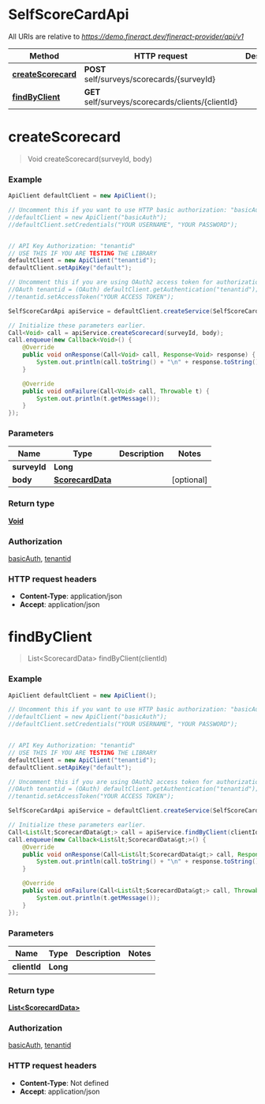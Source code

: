 # SelfScoreCardApi

All URIs are relative to *https://demo.fineract.dev/fineract-provider/api/v1*

Method | HTTP request | Description
------------- | ------------- | -------------
[**createScorecard**](SelfScoreCardApi.md#createScorecard) | **POST** self/surveys/scorecards/{surveyId} | 
[**findByClient**](SelfScoreCardApi.md#findByClient) | **GET** self/surveys/scorecards/clients/{clientId} | 

<a name="createScorecard"></a>
# **createScorecard**
> Void createScorecard(surveyId, body)



### Example
```java
ApiClient defaultClient = new ApiClient();

// Uncomment this if you want to use HTTP basic authorization: "basicAuth"
//defaultClient = new ApiClient("basicAuth");
//defaultClient.setCredentials("YOUR USERNAME", "YOUR PASSWORD");


// API Key Authorization: "tenantid"
// USE THIS IF YOU ARE TESTING THE LIBRARY
defaultClient = new ApiClient("tenantid");
defaultClient.setApiKey("default");

// Uncomment this if you are using OAuth2 access token for authorization: "tenantid"
//OAuth tenantid = (OAuth) defaultClient.getAuthentication("tenantid");
//tenantid.setAccessToken("YOUR ACCESS TOKEN");

SelfScoreCardApi apiService = defaultClient.createService(SelfScoreCardApi.class);

// Initialize these parameters earlier.
Call<Void> call = apiService.createScorecard(surveyId, body);
call.enqueue(new Callback<Void>() {
    @Override
    public void onResponse(Call<Void> call, Response<Void> response) {
        System.out.println(call.toString() + "\n" + response.toString());
    }

    @Override
    public void onFailure(Call<Void> call, Throwable t) {
        System.out.println(t.getMessage());
    }
});

```

### Parameters

Name | Type | Description  | Notes
------------- | ------------- | ------------- | -------------
 **surveyId** | **Long**|  |
 **body** | [**ScorecardData**](ScorecardData.md)|  | [optional]

### Return type

[**Void**](.md)

### Authorization

[basicAuth](../README.md#basicAuth), [tenantid](../README.md#tenantid)

### HTTP request headers

 - **Content-Type**: application/json
 - **Accept**: application/json

<a name="findByClient"></a>
# **findByClient**
> List&lt;ScorecardData&gt; findByClient(clientId)



### Example
```java
ApiClient defaultClient = new ApiClient();

// Uncomment this if you want to use HTTP basic authorization: "basicAuth"
//defaultClient = new ApiClient("basicAuth");
//defaultClient.setCredentials("YOUR USERNAME", "YOUR PASSWORD");


// API Key Authorization: "tenantid"
// USE THIS IF YOU ARE TESTING THE LIBRARY
defaultClient = new ApiClient("tenantid");
defaultClient.setApiKey("default");

// Uncomment this if you are using OAuth2 access token for authorization: "tenantid"
//OAuth tenantid = (OAuth) defaultClient.getAuthentication("tenantid");
//tenantid.setAccessToken("YOUR ACCESS TOKEN");

SelfScoreCardApi apiService = defaultClient.createService(SelfScoreCardApi.class);

// Initialize these parameters earlier.
Call<List&lt;ScorecardData&gt;> call = apiService.findByClient(clientId);
call.enqueue(new Callback<List&lt;ScorecardData&gt;>() {
    @Override
    public void onResponse(Call<List&lt;ScorecardData&gt;> call, Response<List&lt;ScorecardData&gt;> response) {
        System.out.println(call.toString() + "\n" + response.toString());
    }

    @Override
    public void onFailure(Call<List&lt;ScorecardData&gt;> call, Throwable t) {
        System.out.println(t.getMessage());
    }
});

```

### Parameters

Name | Type | Description  | Notes
------------- | ------------- | ------------- | -------------
 **clientId** | **Long**|  |

### Return type

[**List&lt;ScorecardData&gt;**](ScorecardData.md)

### Authorization

[basicAuth](../README.md#basicAuth), [tenantid](../README.md#tenantid)

### HTTP request headers

 - **Content-Type**: Not defined
 - **Accept**: application/json

